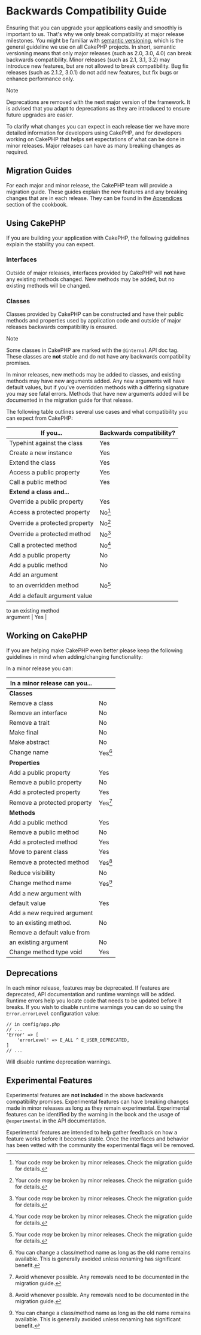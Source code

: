 # Backwards Compatibility Guide

Ensuring that you can upgrade your applications easily and smoothly is important
to us. That's why we only break compatibility at major release milestones.
You might be familiar with [semantic versioning](https://semver.org/), which is
the general guideline we use on all CakePHP projects. In short, semantic
versioning means that only major releases (such as 2.0, 3.0, 4.0) can break
backwards compatibility. Minor releases (such as 2.1, 3.1, 3.2) may introduce new
features, but are not allowed to break compatibility. Bug fix releases (such as 2.1.2,
3.0.1) do not add new features, but fix bugs or enhance performance only.

> [!NOTE]
> Deprecations are removed with the next major version of the framework.
> It is advised that you adapt to deprecations as they are introduced to
> ensure future upgrades are easier.

To clarify what changes you can expect in each release tier we have more
detailed information for developers using CakePHP, and for developers working on
CakePHP that helps set expectations of what can be done in minor releases. Major
releases can have as many breaking changes as required.

## Migration Guides

For each major and minor release, the CakePHP team will provide a migration
guide. These guides explain the new features and any breaking changes that are
in each release. They can be found in the [Appendices](../appendices.md) section of the
cookbook.

## Using CakePHP

If you are building your application with CakePHP, the following guidelines
explain the stability you can expect.

### Interfaces

Outside of major releases, interfaces provided by CakePHP will **not** have any
existing methods changed. New methods may be added, but no existing methods will
be changed.

### Classes

Classes provided by CakePHP can be constructed and have their public methods and
properties used by application code and outside of major releases backwards
compatibility is ensured.

> [!NOTE]
> Some classes in CakePHP are marked with the `@internal` API doc tag. These
> classes are **not** stable and do not have any backwards compatibility
> promises.

In minor releases, new methods may be added to classes, and existing methods may
have new arguments added. Any new arguments will have default values, but if
you've overridden methods with a differing signature you may see fatal errors.
Methods that have new arguments added will be documented in the migration guide
for that release.

The following table outlines several use cases and what compatibility you can
expect from CakePHP:

| If you...                     | Backwards compatibility? |
|-------------------------------|--------------------------|
| Typehint against the class    | Yes                      |
| Create a new instance         | Yes                      |
| Extend the class              | Yes                      |
| Access a public property      | Yes                      |
| Call a public method          | Yes                      |
| **Extend a class and...**     |                          |
| Override a public property    | Yes                      |
| Access a protected property   | No[^1]                   |
| Override a protected property | No[^2]                   |
| Override a protected method   | No[^3]                   |
| Call a protected method       | No[^4]                   |
| Add a public property         | No                       |
| Add a public method           | No                       |
| Add an argument               
 to an overridden method        | No[^5]                   |
| Add a default argument value  
 to an existing method          
 argument                       | Yes                      |

## Working on CakePHP

If you are helping make CakePHP even better please keep the following guidelines
in mind when adding/changing functionality:

In a minor release you can:

| In a minor release can you... |         |
|-------------------------------|---------|
| **Classes**                   |         |
| Remove a class                | No      |
| Remove an interface           | No      |
| Remove a trait                | No      |
| Make final                    | No      |
| Make abstract                 | No      |
| Change name                   | Yes[^6] |
| **Properties**                |         |
| Add a public property         | Yes     |
| Remove a public property      | No      |
| Add a protected property      | Yes     |
| Remove a protected property   | Yes[^7] |
| **Methods**                   |         |
| Add a public method           | Yes     |
| Remove a public method        | No      |
| Add a protected method        | Yes     |
| Move to parent class          | Yes     |
| Remove a protected method     | Yes[^8] |
| Reduce visibility             | No      |
| Change method name            | Yes[^9] |
| Add a new argument with       
 default value                  | Yes     |
| Add a new required argument   
 to an existing method.         | No      |
| Remove a default value from   
 an existing argument           | No      |
| Change method type void       | Yes     |

## Deprecations

In each minor release, features may be deprecated. If features are deprecated,
API documentation and runtime warnings will be added. Runtime errors help you
locate code that needs to be updated before it breaks. If you wish to disable
runtime warnings you can do so using the `Error.errorLevel` configuration
value:

    // in config/app.php
    // ...
    'Error' => [
        'errorLevel' => E_ALL ^ E_USER_DEPRECATED,
    ]
    // ...

Will disable runtime deprecation warnings.

## Experimental Features

Experimental features are **not included** in the above backwards compatibility
promises. Experimental features can have breaking changes made in minor releases
as long as they remain experimental. Experimental features can be identified by
the warning in the book and the usage of `@experimental` in the API
documentation.

Experimental features are intended to help gather feedback on how a feature
works before it becomes stable. Once the interfaces and behavior has been vetted
with the community the experimental flags will be removed.

[^1]: Your code *may* be broken by minor releases. Check the migration guide
    for details.

[^2]: Your code *may* be broken by minor releases. Check the migration guide
    for details.

[^3]: Your code *may* be broken by minor releases. Check the migration guide
    for details.

[^4]: Your code *may* be broken by minor releases. Check the migration guide
    for details.

[^5]: Your code *may* be broken by minor releases. Check the migration guide
    for details.

[^6]: You can change a class/method name as long as the old name remains
    available. This is generally avoided unless renaming has significant
    benefit.

[^7]: Avoid whenever possible. Any removals need to be documented in
    the migration guide.

[^8]: Avoid whenever possible. Any removals need to be documented in
    the migration guide.

[^9]: You can change a class/method name as long as the old name remains
    available. This is generally avoided unless renaming has significant
    benefit.
